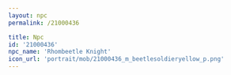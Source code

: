 ```yaml
---
layout: npc
permalink: /21000436

title: Npc
id: '21000436'
npc_name: 'Rhombeetle Knight'
icon_url: 'portrait/mob/21000436_m_beetlesoldieryellow_p.png'
---
```

